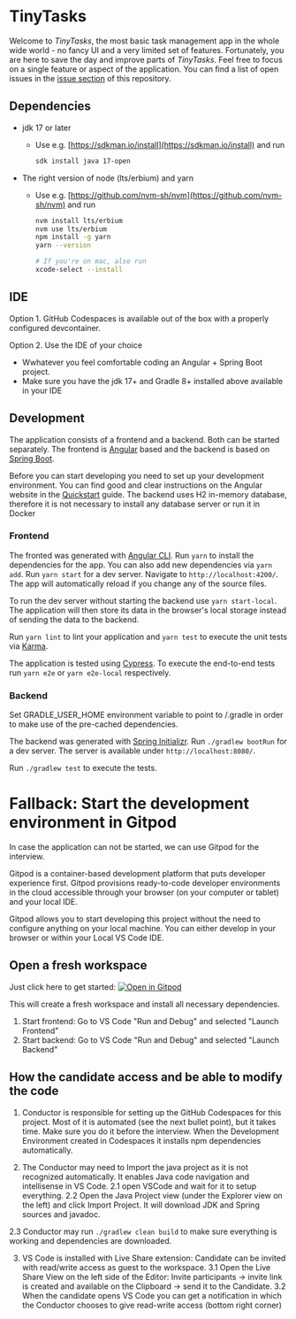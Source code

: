 # TinyTasks

Welcome to _TinyTasks_, the most basic task management app in the whole wide world - no fancy UI and a
very limited set of features. Fortunately, you are here to save the day and improve parts of _TinyTasks_.
Feel free to focus on a single feature or aspect of the application. You can find a list of open issues in
the [issue section](https://github.com/mindsmash/tiny-tasks/issues) of this repository.

## Dependencies
- jdk 17 or later
  - Use e.g. [https://sdkman.io/install](https://sdkman.io/install) and run

    ```bash
    sdk install java 17-open
    ```

- The right version of node (lts/erbium) and yarn
  - Use e.g. [https://github.com/nvm-sh/nvm](https://github.com/nvm-sh/nvm) and run

    ```bash
    nvm install lts/erbium
    nvm use lts/erbium
    npm install -g yarn
    yarn --version
    
    # If you're on mac, also run
    xcode-select --install
    ```

 ## IDE

Option 1. GitHub Codespaces is available out of the box with a properly configured devcontainer.

Option 2. Use the IDE of your choice
  - Wwhatever you feel comfortable coding an Angular + Spring Boot project.
  - Make sure you have the jdk 17+ and Gradle 8+ installed above available in your IDE

## Development

The application consists of a frontend and a backend. Both can be started separately. The frontend is
[Angular](https://angular.io/) based and the backend is based on [Spring Boot](https://spring.io/projects/spring-boot).

Before you can start developing you need to set up your development environment. You can find good and clear
instructions on the Angular website in the [Quickstart](https://angular.io/guide/quickstart) guide.
The backend uses H2 in-memory database, therefore it is not necessary to install any database server or run it in Docker

### Frontend

The fronted was generated with [Angular CLI](https://github.com/angular/angular-cli). Run `yarn` to install the
dependencies for the app. You can also add new dependencies via `yarn add`. Run `yarn start` for a dev server.
Navigate to `http://localhost:4200/`. The app will automatically reload if you change any of the source files.

To run the dev server without starting the backend use `yarn start-local`. The application will then store its
data in the browser's local storage instead of sending the data to the backend.

Run `yarn lint` to lint your application and `yarn test` to execute the unit tests via [Karma](https://karma-runner.github.io).

The application is tested using [Cypress](https://www.cypress.io). To execute the end-to-end tests run `yarn e2e`
or `yarn e2e-local` respectively.

### Backend

Set GRADLE_USER_HOME environment variable to point to <tinytask repository root>/.gradle in order to make use of the pre-cached dependencies.

The backend was generated with [Spring Initializr](https://start.spring.io/).
Run `./gradlew bootRun` for a dev server. The server is available under `http://localhost:8080/`.

Run `./gradlew test` to execute the tests.

# Fallback: Start the development environment in Gitpod
In case the application can not be started, we can use Gitpod for the interview.

Gitpod is a container-based development platform that puts developer experience first. Gitpod provisions ready-to-code developer environments in the cloud accessible through your browser (on your computer or tablet) and your local IDE.

Gitpod allows you to start developing this project without the need to configure anything on your local machine. You can either develop in your browser or within your Local VS Code IDE.

## Open a fresh workspace
Just click here to get started:
[![Open in Gitpod](https://gitpod.io/button/open-in-gitpod.svg)](https://gitpod.io/#https://gitlab.com/resourcify/tiny-tasks/-/tree/master/)

This will create a fresh workspace and install all necessary dependencies.

1. Start frontend: Go to VS Code "Run and Debug" and selected "Launch Frontend"
2. Start backend: Go to VS Code "Run and Debug" and selected "Launch Backend"

## How the candidate access and be able to modify the code

1. Conductor is responsible for setting up the GitHub Codespaces for this project. Most of it is automated (see the next bullet point), but it takes time. Make sure you do it before the interview.
When the Development Environment created in Codespaces it installs npm dependencies automatically.

2. The Conductor may need to Import the java project as it is not recognized automatically. It enables Java code navigation and intellisense in VS Code.
2.1 open VSCode and wait for it to setup everything.
2.2 Open the Java Project view (under the Explorer view on the left) and click Import Project. It will download JDK and Spring sources and javadoc. 

2.3 Conductor may run `./gradlew clean build` to make sure everything is working and dependencies are downloaded.

3. VS Code is installed with Live Share extension: Candidate can be invited with read/write access as guest to the workspace.
3.1 Open the Live Share View on the left side of the Editor: Invite participants -> invite link is created and available on the Clipboard -> send it to the Candidate.
3.2 When the candidate opens VS Code you can get a notification in which the Conductor chooses to give read-write access (bottom right corner)
